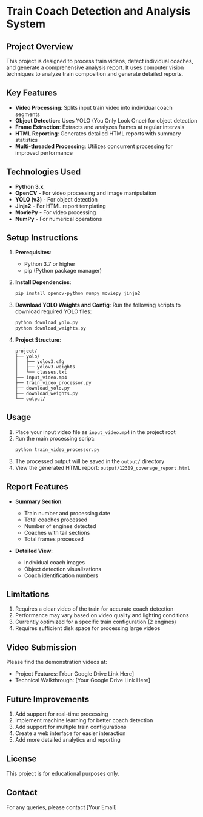 # Train Coach Detection and Analysis System

## Project Overview
This project is designed to process train videos, detect individual coaches, and generate a comprehensive analysis report. It uses computer vision techniques to analyze train composition and generate detailed reports.

## Key Features

- **Video Processing**: Splits input train video into individual coach segments
- **Object Detection**: Uses YOLO (You Only Look Once) for object detection
- **Frame Extraction**: Extracts and analyzes frames at regular intervals
- **HTML Reporting**: Generates detailed HTML reports with summary statistics
- **Multi-threaded Processing**: Utilizes concurrent processing for improved performance

## Technologies Used

- **Python 3.x**
- **OpenCV** - For video processing and image manipulation
- **YOLO (v3)** - For object detection
- **Jinja2** - For HTML report templating
- **MoviePy** - For video processing
- **NumPy** - For numerical operations

## Setup Instructions

1. **Prerequisites**:
   - Python 3.7 or higher
   - pip (Python package manager)

2. **Install Dependencies**:
   ```bash
   pip install opencv-python numpy moviepy jinja2
   ```

3. **Download YOLO Weights and Config**:
   Run the following scripts to download required YOLO files:
   ```bash
   python download_yolo.py
   python download_weights.py
   ```

4. **Project Structure**:
   ```
   project/
   ├── yolo/
   │   ├── yolov3.cfg
   │   ├── yolov3.weights
   │   └── classes.txt
   ├── input_video.mp4
   ├── train_video_processor.py
   ├── download_yolo.py
   ├── download_weights.py
   └── output/
   ```

## Usage

1. Place your input video file as `input_video.mp4` in the project root
2. Run the main processing script:
   ```bash
   python train_video_processor.py
   ```
3. The processed output will be saved in the `output/` directory
4. View the generated HTML report: `output/12309_coverage_report.html`

## Report Features

- **Summary Section**:
  - Train number and processing date
  - Total coaches processed
  - Number of engines detected
  - Coaches with tail sections
  - Total frames processed

- **Detailed View**:
  - Individual coach images
  - Object detection visualizations
  - Coach identification numbers

## Limitations

1. Requires a clear video of the train for accurate coach detection
2. Performance may vary based on video quality and lighting conditions
3. Currently optimized for a specific train configuration (2 engines)
4. Requires sufficient disk space for processing large videos

## Video Submission

Please find the demonstration videos at:
- Project Features: [Your Google Drive Link Here]
- Technical Walkthrough: [Your Google Drive Link Here]

## Future Improvements

1. Add support for real-time processing
2. Implement machine learning for better coach detection
3. Add support for multiple train configurations
4. Create a web interface for easier interaction
5. Add more detailed analytics and reporting

## License

This project is for educational purposes only.

## Contact

For any queries, please contact [Your Email]
